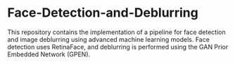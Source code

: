 # Face-Detection-and-Deblurring
This repository contains the implementation of a pipeline for face detection and image deblurring using advanced machine learning models. Face detection uses RetinaFace, and deblurring is performed using the GAN Prior Embedded Network (GPEN).
